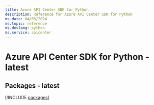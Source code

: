 ```yaml
---
title: Azure API Center SDK for Python
description: Reference for Azure API Center SDK for Python
ms.date: 04/03/2024
ms.topic: reference
ms.devlang: python
ms.service: apicenter
---
```

# Azure API Center SDK for Python - latest
## Packages - latest
[!INCLUDE [packages](api-center-index.md)]